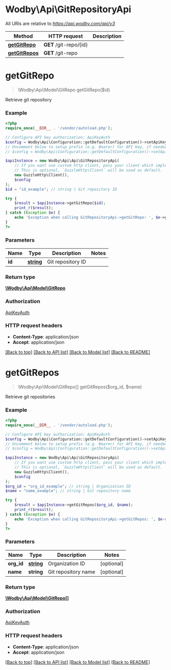# Wodby\Api\GitRepositoryApi

All URIs are relative to *https://api.wodby.com/api/v3*

Method | HTTP request | Description
------------- | ------------- | -------------
[**getGitRepo**](GitRepositoryApi.md#getGitRepo) | **GET** /git-repo/{id} | 
[**getGitRepos**](GitRepositoryApi.md#getGitRepos) | **GET** /git-repo | 


# **getGitRepo**
> \Wodby\Api\Model\GitRepo getGitRepo($id)



Retrieve git repository

### Example
```php
<?php
require_once(__DIR__ . '/vendor/autoload.php');

// Configure API key authorization: ApiKeyAuth
$config = Wodby\Api\Configuration::getDefaultConfiguration()->setApiKey('X-API-KEY', 'YOUR_API_KEY');
// Uncomment below to setup prefix (e.g. Bearer) for API key, if needed
// $config = Wodby\Api\Configuration::getDefaultConfiguration()->setApiKeyPrefix('X-API-KEY', 'Bearer');

$apiInstance = new Wodby\Api\Api\GitRepositoryApi(
    // If you want use custom http client, pass your client which implements `GuzzleHttp\ClientInterface`.
    // This is optional, `GuzzleHttp\Client` will be used as default.
    new GuzzleHttp\Client(),
    $config
);
$id = "id_example"; // string | Git repository ID

try {
    $result = $apiInstance->getGitRepo($id);
    print_r($result);
} catch (Exception $e) {
    echo 'Exception when calling GitRepositoryApi->getGitRepo: ', $e->getMessage(), PHP_EOL;
}
?>
```

### Parameters

Name | Type | Description  | Notes
------------- | ------------- | ------------- | -------------
 **id** | [**string**](../Model/.md)| Git repository ID |

### Return type

[**\Wodby\Api\Model\GitRepo**](../Model/GitRepo.md)

### Authorization

[ApiKeyAuth](../../README.md#ApiKeyAuth)

### HTTP request headers

 - **Content-Type**: application/json
 - **Accept**: application/json

[[Back to top]](#) [[Back to API list]](../../README.md#documentation-for-api-endpoints) [[Back to Model list]](../../README.md#documentation-for-models) [[Back to README]](../../README.md)

# **getGitRepos**
> \Wodby\Api\Model\GitRepo[] getGitRepos($org_id, $name)



Retrieve git repositories

### Example
```php
<?php
require_once(__DIR__ . '/vendor/autoload.php');

// Configure API key authorization: ApiKeyAuth
$config = Wodby\Api\Configuration::getDefaultConfiguration()->setApiKey('X-API-KEY', 'YOUR_API_KEY');
// Uncomment below to setup prefix (e.g. Bearer) for API key, if needed
// $config = Wodby\Api\Configuration::getDefaultConfiguration()->setApiKeyPrefix('X-API-KEY', 'Bearer');

$apiInstance = new Wodby\Api\Api\GitRepositoryApi(
    // If you want use custom http client, pass your client which implements `GuzzleHttp\ClientInterface`.
    // This is optional, `GuzzleHttp\Client` will be used as default.
    new GuzzleHttp\Client(),
    $config
);
$org_id = "org_id_example"; // string | Organization ID
$name = "name_example"; // string | Git repository name

try {
    $result = $apiInstance->getGitRepos($org_id, $name);
    print_r($result);
} catch (Exception $e) {
    echo 'Exception when calling GitRepositoryApi->getGitRepos: ', $e->getMessage(), PHP_EOL;
}
?>
```

### Parameters

Name | Type | Description  | Notes
------------- | ------------- | ------------- | -------------
 **org_id** | [**string**](../Model/.md)| Organization ID | [optional]
 **name** | **string**| Git repository name | [optional]

### Return type

[**\Wodby\Api\Model\GitRepo[]**](../Model/GitRepo.md)

### Authorization

[ApiKeyAuth](../../README.md#ApiKeyAuth)

### HTTP request headers

 - **Content-Type**: application/json
 - **Accept**: application/json

[[Back to top]](#) [[Back to API list]](../../README.md#documentation-for-api-endpoints) [[Back to Model list]](../../README.md#documentation-for-models) [[Back to README]](../../README.md)


